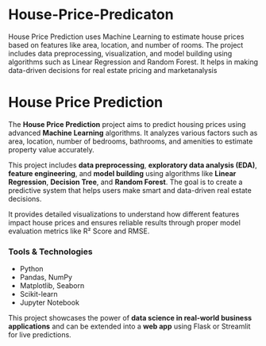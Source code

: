 # House-Price-Predicaton
House Price Prediction uses Machine Learning to estimate house prices based on features like area, location, and number of rooms. The project includes data preprocessing, visualization, and model building using algorithms such as Linear Regression and Random Forest. It helps in making data-driven decisions for real estate pricing and marketanalysis
#  House Price Prediction  

The **House Price Prediction** project aims to predict housing prices using advanced **Machine Learning** algorithms. It analyzes various factors such as area, location, number of bedrooms, bathrooms, and amenities to estimate property value accurately.  

This project includes **data preprocessing**, **exploratory data analysis (EDA)**, **feature engineering**, and **model building** using algorithms like **Linear Regression**, **Decision Tree**, and **Random Forest**. The goal is to create a predictive system that helps users make smart and data-driven real estate decisions.  

It provides detailed visualizations to understand how different features impact house prices and ensures reliable results through proper model evaluation metrics like R² Score and RMSE.  

### Tools & Technologies  
- Python 
- Pandas, NumPy  
- Matplotlib, Seaborn  
- Scikit-learn  
- Jupyter Notebook  

This project showcases the power of **data science in real-world business applications** and can be extended into a **web app** using Flask or Streamlit for live predictions.  

